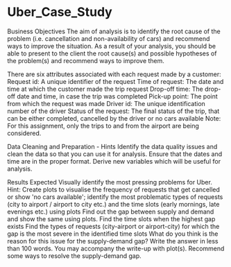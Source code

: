 # Uber_Case_Study

Business Objectives
The aim of analysis is to identify the root cause of the problem (i.e. cancellation and non-availability of cars) and recommend ways to improve the situation. As a result of your analysis, you should be able to present to the client the root cause(s) and possible hypotheses of the problem(s) and recommend ways to improve them.

There are six attributes associated with each request made by a customer:
Request id: A unique identifier of the request Time of request: The date and time at which the customer made the trip request Drop-off time: The drop-off date and time, in case the trip was completed Pick-up point: The point from which the request was made Driver id: The unique identification number of the driver Status of the request: The final status of the trip, that can be either completed, cancelled by the driver or no cars available Note: For this assignment, only the trips to and from the airport are being considered.

Data Cleaning and Preparation - Hints
Identify the data quality issues and clean the data so that you can use it for analysis. Ensure that the dates and time are in the proper format. Derive new variables which will be useful for analysis.

Results Expected
Visually identify the most pressing problems for Uber. Hint: Create plots to visualise the frequency of requests that get cancelled or show 'no cars available'; identify the most problematic types of requests (city to airport / airport to city etc.) and the time slots (early mornings, late evenings etc.) using plots Find out the gap between supply and demand and show the same using plots. Find the time slots when the highest gap exists Find the types of requests (city-airport or airport-city) for which the gap is the most severe in the identified time slots What do you think is the reason for this issue for the supply-demand gap? Write the answer in less than 100 words. You may accompany the write-up with plot(s). Recommend some ways to resolve the supply-demand gap.
